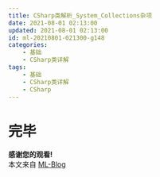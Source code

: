 ```yaml
---
title: CSharp类解析_System_Collections杂项
date: 2021-08-01 02:13:00
updated: 2021-08-01 02:13:00
id: ml-20210801-021300-g148
categories:
	- 基础
	- CSharp类详解
tags: 
	- 基础
	- CSharp类详解
	- CSharp
---
```



<!--more-->



# 完毕

**感谢您的观看!**  
本文来自 [ML-Blog][ML-Blog_Link]

<!-- 图片 -->

<!-- 链接 -->

<!-- 水印 -->
[ML-Blog_Link]:https://userminghaoli.github.io/ "我的博客"
